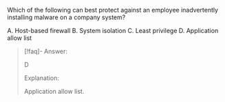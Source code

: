 
Which of the following can best protect against an employee inadvertently installing malware on a company system? 

A. Host-based firewall 
B. System isolation 
C. Least privilege
D. Application allow list

> [!faq]- Answer: 
> 
> D 
> 
> Explanation:
> 
> Application allow list.


